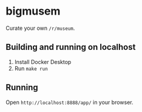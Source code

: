 # bigmusem

Curate your own `/r/museum`.

## Building and running on localhost

1. Install Docker Desktop
2. Run `make run`

## Running

Open `http://localhost:8888/app/` in your browser.
